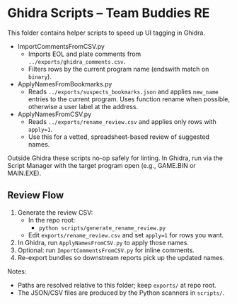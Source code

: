 # Ghidra Scripts – Team Buddies RE

This folder contains helper scripts to speed up UI tagging in Ghidra.

- ImportCommentsFromCSV.py
  - Imports EOL and plate comments from `../exports/ghidra_comments.csv`.
  - Filters rows by the current program name (endswith match on `binary`).
- ApplyNamesFromBookmarks.py
  - Reads `../exports/suspects_bookmarks.json` and applies `new_name` entries
    to the current program. Uses function rename when possible, otherwise a
    user label at the address.
- ApplyNamesFromCSV.py
  - Reads `../exports/rename_review.csv` and applies only rows with `apply=1`.
  - Use this for a vetted, spreadsheet-based review of suggested names.

Outside Ghidra these scripts no-op safely for linting. In Ghidra, run via the
Script Manager with the target program open (e.g., GAME.BIN or MAIN.EXE).

## Review Flow

1) Generate the review CSV:
   - In the repo root:
     - `python scripts/generate_rename_review.py`
   - Edit `exports/rename_review.csv` and set `apply=1` for rows you want.
2) In Ghidra, run `ApplyNamesFromCSV.py` to apply those names.
3) Optional: run `ImportCommentsFromCSV.py` for inline comments.
4) Re-export bundles so downstream reports pick up the updated names.

Notes:

- Paths are resolved relative to this folder; keep `exports/` at repo root.
- The JSON/CSV files are produced by the Python scanners in `scripts/`.
